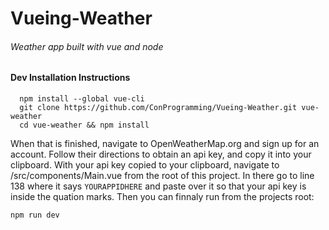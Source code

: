 Vueing-Weather
=============
###### Weather app built with vue and node




#### Dev Installation Instructions ####
```
  npm install --global vue-cli
  git clone https://github.com/ConProgramming/Vueing-Weather.git vue-weather
  cd vue-weather && npm install
  ```
  When that is finished, navigate to OpenWeatherMap.org and sign up for an account. Follow their directions to obtain an api key, and copy it into your clipboard. With your api key copied to your clipboard, navigate to /src/components/Main.vue from the root of this project. In there go to line 138 where it says ```YOURAPPIDHERE``` and paste over it so that your api key is inside the quation marks. Then you can finnaly run from the projects root:

  
  ```
  npm run dev
  ```
  
